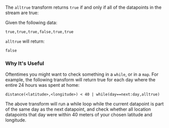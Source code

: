 The `alltrue` transform returns `true` if and only if all of the datapoints in the stream are true:

Given the following data:

```
true,true,true,false,true,true
```

`alltrue` will return:

```
false
```

### Why It's Useful

Oftentimes you might want to check something in a `while`, or in a `map`. For example,
the following transform will return true for each day where the entire 24 hours was spent at home:

```
distance(<latitude>,<longitude>) < 40 | while(day==next:day,alltrue)
```

The above transform will run a while loop while the current datapoint is part of the same day as the next datapoint, and check whether all location datapoints that day were within 40 meters of your chosen latitude and longitude.
